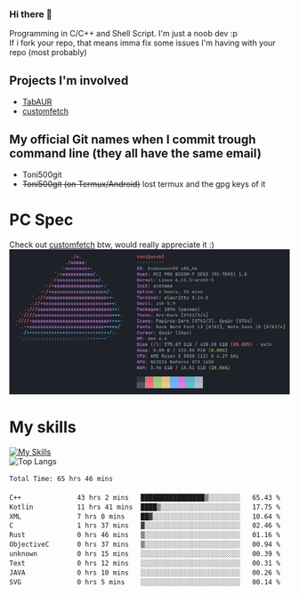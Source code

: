 ### Hi there 👋

Programming in C/C++ and Shell Script. I'm just a noob dev :p\
If i fork your repo, that means imma fix some issues I'm having with your repo (most probably)

## Projects I'm involved
 - [TabAUR](https://github.com/BurntRanch/TabAUR)
 - [customfetch](https://github.com/Toni500github/customfetch)

## My official Git names when I commit trough command line (they all have the same email)
* Toni500git
* ~~Toni500git (on Termux/Android)~~ lost termux and the gpg keys of it

# PC Spec
Check out [customfetch](https://github.com/Toni500github/customfetch) btw, would really appreciate it :)
![screenshot.png](https://github.com/Toni500github/customfetch/raw/main/screenshot.png)

# My skills
[![My Skills](https://skillicons.dev/icons?i=cpp,bash,arch,linux&theme=light)](https://skillicons.dev)\
![Top Langs](https://github-readme-stats.vercel.app/api/top-langs/?username=Toni500github&layout=compact)

<!--START_SECTION:waka-->

```txt
Total Time: 65 hrs 46 mins

C++              43 hrs 2 mins   ████████████████▒░░░░░░░░   65.43 %
Kotlin           11 hrs 41 mins  ████▒░░░░░░░░░░░░░░░░░░░░   17.75 %
XML              7 hrs 0 mins    ██▓░░░░░░░░░░░░░░░░░░░░░░   10.64 %
C                1 hrs 37 mins   ▓░░░░░░░░░░░░░░░░░░░░░░░░   02.46 %
Rust             0 hrs 46 mins   ▒░░░░░░░░░░░░░░░░░░░░░░░░   01.16 %
ObjectiveC       0 hrs 37 mins   ▒░░░░░░░░░░░░░░░░░░░░░░░░   00.94 %
unknown          0 hrs 15 mins   ░░░░░░░░░░░░░░░░░░░░░░░░░   00.39 %
Text             0 hrs 12 mins   ░░░░░░░░░░░░░░░░░░░░░░░░░   00.31 %
JAVA             0 hrs 10 mins   ░░░░░░░░░░░░░░░░░░░░░░░░░   00.26 %
SVG              0 hrs 5 mins    ░░░░░░░░░░░░░░░░░░░░░░░░░   00.14 %
```

<!--END_SECTION:waka-->
